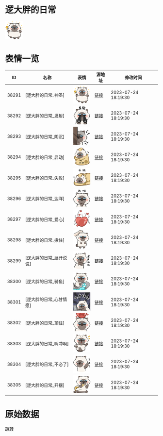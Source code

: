 # 逻大胖的日常

<img src="./cover.png" height="60" alt="cover" />

# 表情一览

|ID|名称|表情|源地址|修改时间|
|----|----|----|----|----|
|38291|[逻大胖的日常_神圣]|<img src="./pic/038291_%5B逻大胖的日常_神圣%5D.png" height="60" alt="神圣"/>|[链接](https://i0.hdslb.com/bfs/garb/1238722f393a9eb271b603df4cdb880c04ac5142.png)|2023-07-24 18:19:30|
|38292|[逻大胖的日常_发射]|<img src="./pic/038292_%5B逻大胖的日常_发射%5D.png" height="60" alt="发射"/>|[链接](https://i0.hdslb.com/bfs/garb/9b0ac438c0201ed6d71137d235b7ff149998998f.png)|2023-07-24 18:19:30|
|38293|[逻大胖的日常_阴沉]|<img src="./pic/038293_%5B逻大胖的日常_阴沉%5D.png" height="60" alt="阴沉"/>|[链接](https://i0.hdslb.com/bfs/garb/1fca32aa25c0de9411dee2a93dfd8086e7532906.png)|2023-07-24 18:19:30|
|38294|[逻大胖的日常_启动]|<img src="./pic/038294_%5B逻大胖的日常_启动%5D.png" height="60" alt="启动"/>|[链接](https://i0.hdslb.com/bfs/garb/014ae978a640f6c61c5c424f033275e534cdc2f4.png)|2023-07-24 18:19:30|
|38295|[逻大胖的日常_失败]|<img src="./pic/038295_%5B逻大胖的日常_失败%5D.png" height="60" alt="失败"/>|[链接](https://i0.hdslb.com/bfs/garb/ecd1301eef83f58e09a8b46bc260ea85c5eebcfd.png)|2023-07-24 18:19:30|
|38296|[逻大胖的日常_达咩]|<img src="./pic/038296_%5B逻大胖的日常_达咩%5D.png" height="60" alt="达咩"/>|[链接](https://i0.hdslb.com/bfs/garb/a31b6f43f8aeef024f6ab9820b77b5627a1b7589.png)|2023-07-24 18:19:30|
|38297|[逻大胖的日常_爱心]|<img src="./pic/038297_%5B逻大胖的日常_爱心%5D.png" height="60" alt="爱心"/>|[链接](https://i0.hdslb.com/bfs/garb/ed2979db385c5d9baecfe6bfd48f34f068532179.png)|2023-07-24 18:19:30|
|38298|[逻大胖的日常_揪住]|<img src="./pic/038298_%5B逻大胖的日常_揪住%5D.png" height="60" alt="揪住"/>|[链接](https://i0.hdslb.com/bfs/garb/3d6d5092396ee94d22aacf74afb4263999e614c9.png)|2023-07-24 18:19:30|
|38299|[逻大胖的日常_展开说说]|<img src="./pic/038299_%5B逻大胖的日常_展开说说%5D.png" height="60" alt="展开说说"/>|[链接](https://i0.hdslb.com/bfs/garb/621c87f4044b6da939d7829d169f478f9c73fca8.png)|2023-07-24 18:19:30|
|38300|[逻大胖的日常_骑鱼]|<img src="./pic/038300_%5B逻大胖的日常_骑鱼%5D.png" height="60" alt="骑鱼"/>|[链接](https://i0.hdslb.com/bfs/garb/542e3e0bbf3faf9222410c692150db4c40e08252.png)|2023-07-24 18:19:30|
|38301|[逻大胖的日常_心甘情愿]|<img src="./pic/038301_%5B逻大胖的日常_心甘情愿%5D.png" height="60" alt="心甘情愿"/>|[链接](https://i0.hdslb.com/bfs/garb/93fc47ab4f5961453736fe906463859c5e2dc20b.png)|2023-07-24 18:19:30|
|38302|[逻大胖的日常_顶住]|<img src="./pic/038302_%5B逻大胖的日常_顶住%5D.png" height="60" alt="顶住"/>|[链接](https://i0.hdslb.com/bfs/garb/0bd93496ce40e2380e5735f1f45019e79ed5e925.png)|2023-07-24 18:19:30|
|38303|[逻大胖的日常_啊冲啊]|<img src="./pic/038303_%5B逻大胖的日常_啊冲啊%5D.png" height="60" alt="啊冲啊"/>|[链接](https://i0.hdslb.com/bfs/garb/5103cb62c4baf4f40a2d269958bd2b2f2f997b56.png)|2023-07-24 18:19:30|
|38304|[逻大胖的日常_不必了]|<img src="./pic/038304_%5B逻大胖的日常_不必了%5D.png" height="60" alt="不必了"/>|[链接](https://i0.hdslb.com/bfs/garb/4d533f3248782f71974c913a57c96432a1792c79.png)|2023-07-24 18:19:30|
|38305|[逻大胖的日常_开摆]|<img src="./pic/038305_%5B逻大胖的日常_开摆%5D.png" height="60" alt="开摆"/>|[链接](https://i0.hdslb.com/bfs/garb/ff20d71f17cde81061ed8ae2fdfc0c9115e55fd2.png)|2023-07-24 18:19:30|

# 原始数据

[跳转](./raw.json)

